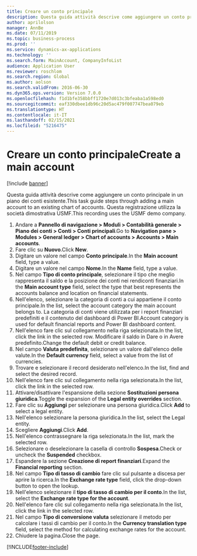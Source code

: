 ```yaml
---
title: Creare un conto principale
description: Questa guida attività descrive come aggiungere un conto principale in un piano dei conti esistente.
author: aprilolson
manager: AnnBe
ms.date: 07/11/2019
ms.topic: business-process
ms.prod: ''
ms.service: dynamics-ax-applications
ms.technology: ''
ms.search.form: MainAccount, CompanyInfoList
audience: Application User
ms.reviewer: roschlom
ms.search.region: Global
ms.author: aolson
ms.search.validFrom: 2016-06-30
ms.dyn365.ops.version: Version 7.0.0
ms.openlocfilehash: f1d1bfe358bbff1720e7d013c3bfeaba1a598ed0
ms.sourcegitcommit: eaf330dbee1db96c20d5ac479f007747bea079eb
ms.translationtype: HT
ms.contentlocale: it-IT
ms.lasthandoff: 02/15/2021
ms.locfileid: "5216475"
---
```

# <a name="create-a-main-account"></a><span data-ttu-id="37963-103">Creare un conto principale</span><span class="sxs-lookup"><span data-stu-id="37963-103">Create a main account</span></span>

[!include [banner](../../includes/banner.md)]

<span data-ttu-id="37963-104">Questa guida attività descrive come aggiungere un conto principale in un piano dei conti esistente.</span><span class="sxs-lookup"><span data-stu-id="37963-104">This task guide steps through adding a main account to an existing chart of accounts.</span></span> <span data-ttu-id="37963-105">Questa registrazione utilizza la società dimostrativa USMF.</span><span class="sxs-lookup"><span data-stu-id="37963-105">This recording uses the USMF demo company.</span></span>  

1. <span data-ttu-id="37963-106">Andare a **Pannello di navigazione > Moduli > Contabilità generale > Piano dei conti > Conti > Conti principali**.</span><span class="sxs-lookup"><span data-stu-id="37963-106">Go to **Navigation pane > Modules > General ledger > Chart of accounts > Accounts > Main accounts**.</span></span>
2. <span data-ttu-id="37963-107">Fare clic su **Nuovo**.</span><span class="sxs-lookup"><span data-stu-id="37963-107">Click **New**.</span></span>
3. <span data-ttu-id="37963-108">Digitare un valore nel campo **Conto principale**.</span><span class="sxs-lookup"><span data-stu-id="37963-108">In the **Main account** field, type a value.</span></span>
4. <span data-ttu-id="37963-109">Digitare un valore nel campo **Nome**.</span><span class="sxs-lookup"><span data-stu-id="37963-109">In the **Name** field, type a value.</span></span>
5. <span data-ttu-id="37963-110">Nel campo **Tipo di conto principale**, selezionare il tipo che meglio rappresenta il saldo e la posizione dei conti nei rendiconti finanziari.</span><span class="sxs-lookup"><span data-stu-id="37963-110">In the **Main account type** field, select the type that best represents the accounts balance and location on financial statements.</span></span>
6. <span data-ttu-id="37963-111">Nell'elenco, selezionare la categoria di conti a cui appartiene il conto principale.</span><span class="sxs-lookup"><span data-stu-id="37963-111">In the list, select the account category the main account belongs to.</span></span> <span data-ttu-id="37963-112">La categoria di conti viene utilizzata per i report finanziari predefiniti e il contenuto del dashboard di Power BI.</span><span class="sxs-lookup"><span data-stu-id="37963-112">Account category is used for default financial reports and Power BI dashboard content.</span></span>  
7. <span data-ttu-id="37963-113">Nell'elenco fare clic sul collegamento nella riga selezionata.</span><span class="sxs-lookup"><span data-stu-id="37963-113">In the list, click the link in the selected row.</span></span> <span data-ttu-id="37963-114">Modificare il saldo in Dare o in Avere predefinito.</span><span class="sxs-lookup"><span data-stu-id="37963-114">Change the default debit or credit balance.</span></span>  
8. <span data-ttu-id="37963-115">Nel campo **Valuta predefinita**, selezionare un valore dall'elenco delle valute.</span><span class="sxs-lookup"><span data-stu-id="37963-115">In the **Default currency** field, select a value from the list of currencies.</span></span>
9. <span data-ttu-id="37963-116">Trovare e selezionare il record desiderato nell'elenco.</span><span class="sxs-lookup"><span data-stu-id="37963-116">In the list, find and select the desired record.</span></span>
10. <span data-ttu-id="37963-117">Nell'elenco fare clic sul collegamento nella riga selezionata.</span><span class="sxs-lookup"><span data-stu-id="37963-117">In the list, click the link in the selected row.</span></span>
11. <span data-ttu-id="37963-118">Attivare/disattivare l'espansione della sezione **Sostituzioni persona giuridica**.</span><span class="sxs-lookup"><span data-stu-id="37963-118">Toggle the expansion of the **Legal entity overrides** section.</span></span>
12. <span data-ttu-id="37963-119">Fare clic su **Aggiungi** per selezionare una persona giuridica.</span><span class="sxs-lookup"><span data-stu-id="37963-119">Click **Add** to select a legal entity.</span></span>
13. <span data-ttu-id="37963-120">Nell'elenco selezionare la persona giuridica.</span><span class="sxs-lookup"><span data-stu-id="37963-120">In the list, select the Legal entity.</span></span>
14. <span data-ttu-id="37963-121">Scegliere **Aggiungi**.</span><span class="sxs-lookup"><span data-stu-id="37963-121">Click **Add**.</span></span>
15. <span data-ttu-id="37963-122">Nell'elenco contrassegnare la riga selezionata.</span><span class="sxs-lookup"><span data-stu-id="37963-122">In the list, mark the selected row.</span></span>
16. <span data-ttu-id="37963-123">Selezionare o deselezionare la casella di controllo **Sospesa**.</span><span class="sxs-lookup"><span data-stu-id="37963-123">Check or uncheck the **Suspended** checkbox.</span></span>
17. <span data-ttu-id="37963-124">Espandere la sezione **Creazione di report finanziari**.</span><span class="sxs-lookup"><span data-stu-id="37963-124">Expand the **Financial reporting** section.</span></span>
18. <span data-ttu-id="37963-125">Nel campo **Tipo di tasso di cambio** fare clic sul pulsante a discesa per aprire la ricerca.</span><span class="sxs-lookup"><span data-stu-id="37963-125">In the **Exchange rate type** field, click the drop-down button to open the lookup.</span></span>
19. <span data-ttu-id="37963-126">Nell'elenco selezionare il **tipo di tasso di cambio per il conto**.</span><span class="sxs-lookup"><span data-stu-id="37963-126">In the list, select the **Exchange rate type for the account**.</span></span>
20. <span data-ttu-id="37963-127">Nell'elenco fare clic sul collegamento nella riga selezionata.</span><span class="sxs-lookup"><span data-stu-id="37963-127">In the list, click the link in the selected row.</span></span>
21. <span data-ttu-id="37963-128">Nel campo **Tipo di conversione valuta** selezionare il metodo per calcolare i tassi di cambio per il conto.</span><span class="sxs-lookup"><span data-stu-id="37963-128">In the **Currency translation type** field, select the method for calculating exchange rates for the account.</span></span>
22. <span data-ttu-id="37963-129">Chiudere la pagina.</span><span class="sxs-lookup"><span data-stu-id="37963-129">Close the page.</span></span>



[!INCLUDE[footer-include](../../../includes/footer-banner.md)]